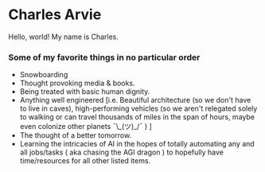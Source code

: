 <!DOCTYPE html>
<html>
  <head>
  <!-- Metadata goes here -->

  <!-- Title --> 
   <title>Charles Arvie</title>

  <!-- CSS Links -->

  <!-- Other abstractions -->
  </head>

  <body>
    <!-- Content goes here -->
   <h1> Charles Arvie </h1>
   <p> Hello, world! My name is Charles. </p>

   <h3> Some of my favorite things in no particular order </h3>
   <!--Unordered list  -->
   <ul>
    <li> Snowboarding </li>
    <li> Thought provoking media & books. </li>
    <li> Being treated with basic human dignity. </li>
    <li> Anything well engineered [i.e. Beautiful architecture (so we don't have to live in caves), high-performing vehicles (so we aren't relegated solely to walking or can travel thousands of miles in the span of hours, maybe even colonize other planets ¯\_(ツ)_/¯ ) ] </li>
    <li> The thought of a better tomorrow. </li>
    <li> Learning the intricacies of AI in the hopes of totally automating any and all jobs/tasks ( aka chasing the AGI dragon ) to hopefully have time/resources for all other listed items. </li>
   </ul>
   
  </body>
</html>
